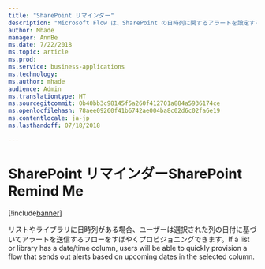 ```yaml
---
title: "SharePoint リマインダー"
description: "Microsoft Flow は、SharePoint の日時列に関するアラートを設定するために使用できます。"
author: Mhade
manager: AnnBe
ms.date: 7/22/2018
ms.topic: article
ms.prod: 
ms.service: business-applications
ms.technology: 
ms.author: mhade
audience: Admin
ms.translationtype: HT
ms.sourcegitcommit: 0b40bb3c98145f5a260f412701a884a5936174ce
ms.openlocfilehash: 78aee09260f41b6742ae004ba8c02d6c02fa6e19
ms.contentlocale: ja-jp
ms.lasthandoff: 07/18/2018

---
```

# <a name="sharepoint-remind-me"></a><span data-ttu-id="f0e78-103">SharePoint リマインダー</span><span class="sxs-lookup"><span data-stu-id="f0e78-103">SharePoint Remind Me</span></span>


[!include[banner](../../includes/banner.md)]

<span data-ttu-id="f0e78-104">リストやライブラリに日時列がある場合、ユーザーは選択された列の日付に基づいてアラートを送信するフローをすばやくプロビジョニングできます。</span><span class="sxs-lookup"><span data-stu-id="f0e78-104">If a list or library has a date/time column, users will be able to quickly provision a flow that sends out alerts based on upcoming dates in the selected column.</span></span> 

